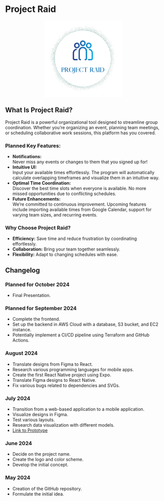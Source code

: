 # Project Raid

<img src="/assets/images/Logo.png" alt="Project Raid logo" style="display:block; margin: auto; width: 250px">

## What Is Project Raid?

Project Raid is a powerful organizational tool designed to streamline group coordination. Whether you’re organizing an event, planning team meetings, or scheduling collaborative work sessions, this platform has you covered.

### Planned Key Features:

- **Notifications:**  
  Never miss any events or changes to them that you signed up for!
- **Intuitive UI:**  
  Input your available times effortlessly. The program will automatically calculate overlapping timeframes and visualize them in an intuitive way.
- **Optimal Time Coordination:**  
  Discover the best time slots when everyone is available. No more missed opportunities due to conflicting schedules.
- **Future Enhancements:**  
  We’re committed to continuous improvement. Upcoming features include importing available times from Google Calendar, support for varying team sizes, and recurring events.

### Why Choose Project Raid?

- **Efficiency:** Save time and reduce frustration by coordinating effortlessly.
- **Collaboration:** Bring your team together seamlessly.
- **Flexibility:** Adapt to changing schedules with ease.

## Changelog

### Planned for October 2024

- Final Presentation.

### Planned for September 2024

- Complete the frontend.
- Set up the backend in AWS Cloud with a database, S3 bucket, and EC2 instance.
- Potentially implement a CI/CD pipeline using Terraform and GitHub Actions.

### August 2024

- Translate designs from Figma to React.
- Research various programming languages for mobile apps.
- Create the first React Native project using Expo.
- Translate Figma designs to React Native.
- Fix various bugs related to dependencies and SVGs.

### July 2024

- Transition from a web-based application to a mobile application.
- Visualize designs in Figma.
- Test various layouts.
- Research data visualization with different models.
- [Link to Prototype](www.figma.com/proto/jhVIrWUv0lhAzif2Dr4mf3/ProjectRaid?page-id=0%3A1&node-id=1-120&viewport=1791%2C1168%2C2.07&t=7fFDUTkVGYG2saKU-1&scaling=min-zoom&content-scaling=fixed&starting-point-node-id=1%3A17)

### June 2024

- Decide on the project name.
- Create the logo and color scheme.
- Develop the initial concept.

### May 2024

- Creation of the GitHub repository.
- Formulate the initial idea.
